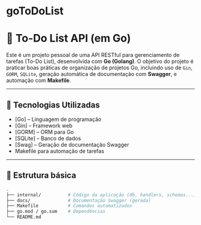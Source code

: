 # goToDoList
# 📝 To-Do List API (em Go)

Este é um projeto pessoal de uma API RESTful para gerenciamento de tarefas (To-Do List), desenvolvida com **Go (Golang)**. O objetivo do projeto é praticar boas práticas de organização de projetos Go, incluindo uso de `Gin`, `GORM`, `SQLite`, geração automática de documentação com **Swagger**, e automação com **Makefile**.

---

## 🚀 Tecnologias Utilizadas

- [Go] – Linguagem de programação
- [Gin] – Framework web
- [GORM] – ORM para Go
- [SQLite] – Banco de dados
- [Swag] – Geração de documentação Swagger
- Makefile para automação de tarefas

---

## 📁 Estrutura básica

```bash
.
├── internal/          # Código da aplicação (db, handlers, schemas...)
├── docs/              # Documentação Swagger (gerada)
├── Makefile           # Comandos automatizados
├── go.mod / go.sum    # Dependências
└── README.md